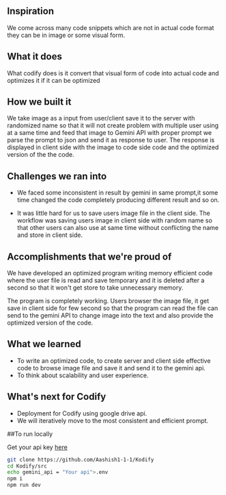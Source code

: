 ## Inspiration
We come across many code snippets which are not in actual code format they can be in image or some visual form. 

## What it does
What codify does is it convert that visual form of code into actual code and optimizes it if it can be optimized

## How we built it
We take image as a input from user/client save it to the server with randomized name so that it will not create problem with multiple user using at a same time and feed that image to Gemini API with proper prompt we parse the prompt to json  and send it as response to user. The response is displayed in client side with the image to code side code and the optimized version of the the code.

## Challenges we ran into

- We faced some inconsistent in result by gemini in same prompt,it some time changed the code completely producing different result and so on.

- It was little hard for us to save users image file in the client side. The workflow was saving users image in client side with random name so that other users can also use at same time without conflicting the name and store in client side. 

## Accomplishments that we're proud of

We have developed an optimized program writing memory efficient code where the user file is read and save temporary and it is deleted after a second so that it won't get store to take unnecessary memory.

The program is completely working. Users browser the image file, it get save in client side for few second so that the program can read the file can send to the gemini API to change image into the text and also provide the optimized version of the code.


## What we learned

- To write an optimized code, to create server  and client side effective code to browse image file and save it and send it to the gemini api.
- To think about scalability and user experience.

## What's next for Codify

- Deployment for Codify using google drive api.
- We will iteratively move to the most consistent and efficient prompt.

##To run locally 

Get your api key [here](https://aistudio.google.com/app/apikey)
```bash 
git clone https://github.com/Aashish1-1-1/Kodify
cd Kodify/src
echo gemini_api = "Your api">.env
npm i
npm run dev
```


